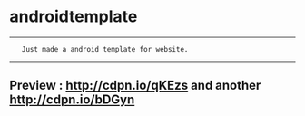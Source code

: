 androidtemplate
===============
***************************************************************
       Just made a android template for website.               
***************************************************************
Preview : http://cdpn.io/qKEzs and another http://cdpn.io/bDGyn
---------------------------------------------------------------

